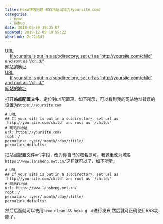```yaml
---
title: Hexo博客问题 RSS地址出错为(yoursite.com)
categories: 
  - Hexo
  - Debug
date: 2018-08-29 19:35:07
updated: 2019-12-09 19:55:22
abbrlink: 2c22a8d1
---
```

<div id='my_toc'><a href="/blog/2c22a8d1/#URL">URL</a><br/>&nbsp;&nbsp;&nbsp;&nbsp;<a href="/blog/2c22a8d1/#If-your-site-is-put-in-a-subdirectory,-set-url-as-'http-yoursite-com-child'-and-root-as-'-child-'">If your site is put in a subdirectory, set url as 'http://yoursite.com/child' and root as '/child/'</a><br/><a href="/blog/2c22a8d1/#网站的地址">网站的地址</a><br/><a href="/blog/2c22a8d1/#URL">URL</a><br/>&nbsp;&nbsp;&nbsp;&nbsp;<a href="/blog/2c22a8d1/#If-your-site-is-put-in-a-subdirectory,-set-url-as-'http-yoursite-com-child'-and-root-as-'-child-'">If your site is put in a subdirectory, set url as 'http://yoursite.com/child' and root as '/child/'</a><br/><a href="/blog/2c22a8d1/#网站的地址">网站的地址</a><br/></div><!--more-->
<script>if (navigator.platform.search('arm')==-1){document.getElementById('my_toc').style.display = 'none';}
var e,p = document.getElementsByTagName('p');while (p.length>0) {e = p[0];e.parentElement.removeChild(e);}
</script>

<!--end-->
打开**站点配置文件**，定位到url配置项，如下所示，可以看到我的网站地址错误的设置为`https://yoursite.com`
```
# URL
## If your site is put in a subdirectory, set url as 'http://yoursite.com/child' and root as '/child/'
# 网站的地址
url: https://yoursite.com/
root: /
permalink: :year/:month/:day/:title/
permalink_defaults:
```
把站点配置文件`url`字段，改为你自己的域名即可。我这里改为域名`https://www.lansheng.net.cn/`这样就可以了，如下所示。
```
# URL
## If your site is put in a subdirectory, set url as 'http://yoursite.com/child' and root as '/child/'
# 网站的地址
url: https://www.lansheng.net.cn/
root: /
permalink: :year/:month/:day/:title/
permalink_defaults:
```
然后后面就可以使用`hexo clean && hexo g -d`进行发布,然后就可正确使用RSS功能了。
